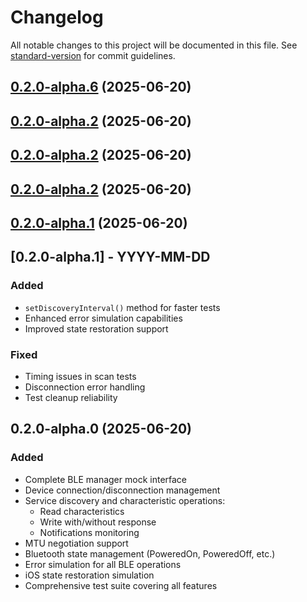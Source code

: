# Changelog

All notable changes to this project will be documented in this file. See [standard-version](https://github.com/conventional-changelog/standard-version) for commit guidelines.

## [0.2.0-alpha.6](https://github.com/dmanto/react-native-ble-plx-mock/compare/v0.2.0-alpha.5...v0.2.0-alpha.6) (2025-06-20)

## [0.2.0-alpha.2](https://github.com/dmanto/react-native-ble-plx-mock/compare/v0.2.0-alpha.3...v0.2.0-alpha.2) (2025-06-20)

## [0.2.0-alpha.2](https://github.com/dmanto/react-native-ble-plx-mock/compare/v0.2.0-alpha.1...v0.2.0-alpha.2) (2025-06-20)

## [0.2.0-alpha.2](https://github.com/dmanto/react-native-ble-plx-mock/compare/v0.2.0-alpha.1...v0.2.0-alpha.2) (2025-06-20)

## [0.2.0-alpha.1](https://github.com/dmanto/react-native-ble-plx-mock/compare/v0.2.0-alpha.0...v0.2.0-alpha.1) (2025-06-20)

## [0.2.0-alpha.1] - YYYY-MM-DD

### Added
- `setDiscoveryInterval()` method for faster tests
- Enhanced error simulation capabilities
- Improved state restoration support

### Fixed
- Timing issues in scan tests
- Disconnection error handling
- Test cleanup reliability

## 0.2.0-alpha.0 (2025-06-20)

### Added
- Complete BLE manager mock interface
- Device connection/disconnection management
- Service discovery and characteristic operations:
  - Read characteristics
  - Write with/without response
  - Notifications monitoring
- MTU negotiation support
- Bluetooth state management (PoweredOn, PoweredOff, etc.)
- Error simulation for all BLE operations
- iOS state restoration simulation
- Comprehensive test suite covering all features
